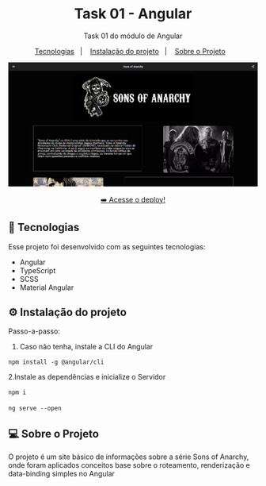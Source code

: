 <h1 align="center"> Task 01 - Angular </h1>

<p align="center">
  Task 01 do módulo de Angular<br/>
</p>

<p align="center">
  <a href="#-tecnologias">Tecnologias</a>&nbsp;&nbsp;&nbsp;|&nbsp;&nbsp;&nbsp;
    <a href="#-instalacao-do-projeto">Instalação do projeto</a>&nbsp;&nbsp;&nbsp;|&nbsp;&nbsp;&nbsp;
  <a href="#-sobre-o-projeto">Sobre o Projeto</a>&nbsp;&nbsp;&nbsp;
</p>

<p align="center">
  <img alt="imagem do site pronto no vercel" src="./src/assets/sitepronto.png">
</p>

<p align="center">
  <a href="https://sons-of-anarchy.vercel.app/" target="_blank">➡️ Acesse o deploy!</a>
</p>

## 🚀 Tecnologias

Esse projeto foi desenvolvido com as seguintes tecnologias:

- Angular
- TypeScript
- SCSS
- Material Angular

## ⚙️ Instalação do projeto

Passo-a-passo:

1. Caso não tenha, instale a CLI do Angular

```
npm install -g @angular/cli
```

2.Instale as dependências e inicialize o Servidor
```
npm i

ng serve --open
```

## 💻 Sobre o Projeto

O projeto é um site básico de informações sobre a série Sons of Anarchy, onde foram aplicados conceitos base sobre o roteamento, renderização e data-binding simples no Angular 
